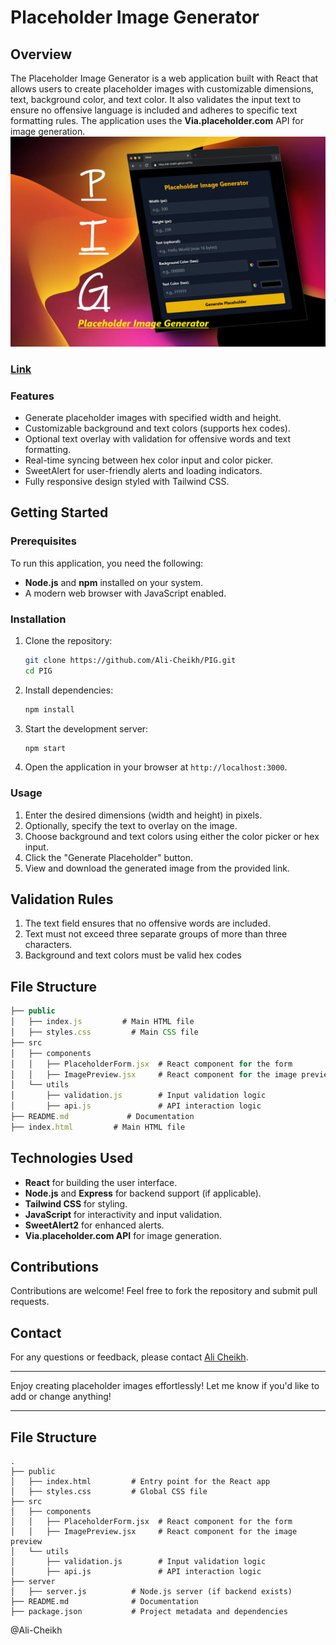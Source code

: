 

# Placeholder Image Generator

## Overview
The Placeholder Image Generator is a web application built with React that allows users to create placeholder images with customizable dimensions, text, background color, and text color. It also validates the input text to ensure no offensive language is included and adheres to specific text formatting rules. The application uses the **Via.placeholder.com** API for image generation.
![alt text](img.png) 
### [ Link](https://ali-cheikh.github.io/PIG/)
### Features
- Generate placeholder images with specified width and height.
- Customizable background and text colors (supports hex codes).
- Optional text overlay with validation for offensive words and text formatting.
- Real-time syncing between hex color input and color picker.
- SweetAlert for user-friendly alerts and loading indicators.
- Fully responsive design styled with Tailwind CSS.

## Getting Started

### Prerequisites
To run this application, you need the following:
- **Node.js** and **npm** installed on your system.
- A modern web browser with JavaScript enabled.

### Installation
1. Clone the repository:
   ```bash
   git clone https://github.com/Ali-Cheikh/PIG.git
   cd PIG
   ```
2. Install dependencies:
   ```bash
   npm install
   ```
3. Start the development server:
   ```bash
   npm start
   ```
4. Open the application in your browser at `http://localhost:3000`.

### Usage
1. Enter the desired dimensions (width and height) in pixels.
2. Optionally, specify the text to overlay on the image.
3. Choose background and text colors using either the color picker or hex input.
4. Click the "Generate Placeholder" button.
5. View and download the generated image from the provided link.

## Validation Rules
1. The text field ensures that no offensive words are included.
2. Text must not exceed three separate groups of more than three characters.
3. Background and text colors must be valid hex codes

## File Structure
```js
├── public
│   ├── index.js         # Main HTML file
│   ├── styles.css         # Main CSS file
├── src
│   ├── components
│   │   ├── PlaceholderForm.jsx  # React component for the form
│   │   ├── ImagePreview.jsx     # React component for the image preview
│   └── utils
│       ├── validation.js        # Input validation logic
│       ├── api.js               # API interaction logic
├── README.md             # Documentation
├── index.html         # Main HTML file
```

## Technologies Used
- **React** for building the user interface.
- **Node.js** and **Express** for backend support (if applicable).
- **Tailwind CSS** for styling.
- **JavaScript** for interactivity and input validation.
- **SweetAlert2** for enhanced alerts.
- **Via.placeholder.com API** for image generation.


## Contributions
Contributions are welcome! Feel free to fork the repository and submit pull requests.

## Contact
For any questions or feedback, please contact [Ali Cheikh](mailto:contact@ali-cheikh.com).

---

Enjoy creating placeholder images effortlessly!
Let me know if you'd like to add or change anything!

--- 


## File Structure
```
.
├── public
│   ├── index.html         # Entry point for the React app
│   ├── styles.css         # Global CSS file
├── src
│   ├── components
│   │   ├── PlaceholderForm.jsx  # React component for the form
│   │   ├── ImagePreview.jsx     # React component for the image preview
│   └── utils
│       ├── validation.js        # Input validation logic
│       ├── api.js               # API interaction logic
├── server
│   ├── server.js          # Node.js server (if backend exists)
├── README.md              # Documentation
├── package.json           # Project metadata and dependencies
```
@Ali-Cheikh
